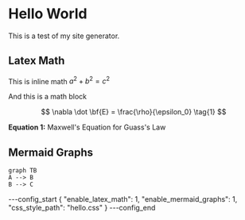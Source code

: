 # Hello World 

This is a test of my site generator.

## Latex Math

This is inline math $a^2 + b^2 = c^2$

And this is a math block

$$
\nabla \dot \bf{E} = \frac{\rho}{\epsilon_0} \tag{1}
$$

**Equation 1:** Maxwell's Equation for Guass's Law 


## Mermaid Graphs

~~~mermaid
graph TB
A --> B
B --> C
~~~

---config_start
{
    "enable_latex_math": 1, 
    "enable_mermaid_graphs": 1,
    "css_style_path": "hello.css"
}
---config_end
